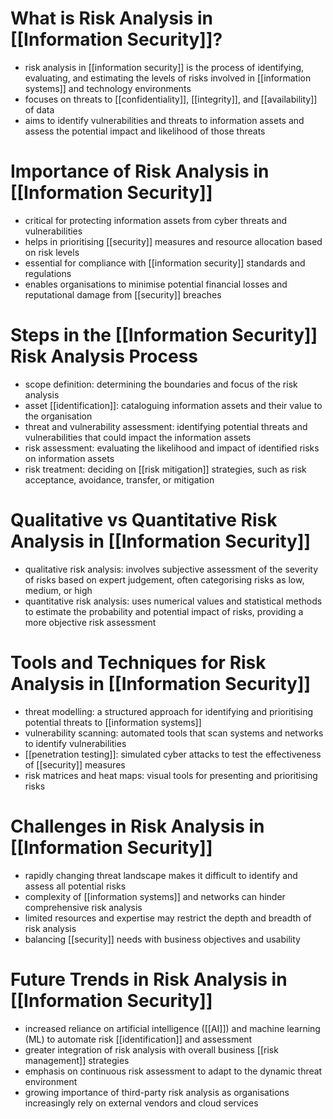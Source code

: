 # What is Risk Analysis in [[Information Security]]?
- risk analysis in [[information security]] is the process of identifying, evaluating, and estimating the levels of risks involved in [[information systems]] and technology environments
- focuses on threats to [[confidentiality]], [[integrity]], and [[availability]] of data
- aims to identify vulnerabilities and threats to information assets and assess the potential impact and likelihood of those threats

# Importance of Risk Analysis in [[Information Security]]
- critical for protecting information assets from cyber threats and vulnerabilities
- helps in prioritising [[security]] measures and resource allocation based on risk levels
- essential for compliance with [[information security]] standards and regulations
- enables organisations to minimise potential financial losses and reputational damage from [[security]] breaches

# Steps in the [[Information Security]] Risk Analysis Process
- scope definition: determining the boundaries and focus of the risk analysis
- asset [[identification]]: cataloguing information assets and their value to the organisation
- threat and vulnerability assessment: identifying potential threats and vulnerabilities that could impact the information assets
- risk assessment: evaluating the likelihood and impact of identified risks on information assets
- risk treatment: deciding on [[risk mitigation]] strategies, such as risk acceptance, avoidance, transfer, or mitigation

# Qualitative vs Quantitative Risk Analysis in [[Information Security]]
- qualitative risk analysis: involves subjective assessment of the severity of risks based on expert judgement, often categorising risks as low, medium, or high
- quantitative risk analysis: uses numerical values and statistical methods to estimate the probability and potential impact of risks, providing a more objective risk assessment

# Tools and Techniques for Risk Analysis in [[Information Security]]
- threat modelling: a structured approach for identifying and prioritising potential threats to [[information systems]]
- vulnerability scanning: automated tools that scan systems and networks to identify vulnerabilities
- [[penetration testing]]: simulated cyber attacks to test the effectiveness of [[security]] measures
- risk matrices and heat maps: visual tools for presenting and prioritising risks

# Challenges in Risk Analysis in [[Information Security]]
- rapidly changing threat landscape makes it difficult to identify and assess all potential risks
- complexity of [[information systems]] and networks can hinder comprehensive risk analysis
- limited resources and expertise may restrict the depth and breadth of risk analysis
- balancing [[security]] needs with business objectives and usability

# Future Trends in Risk Analysis in [[Information Security]]
- increased reliance on artificial intelligence ([[AI]]) and machine learning (ML) to automate risk [[identification]] and assessment
- greater integration of risk analysis with overall business [[risk management]] strategies
- emphasis on continuous risk assessment to adapt to the dynamic threat environment
- growing importance of third-party risk analysis as organisations increasingly rely on external vendors and cloud services